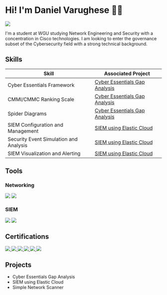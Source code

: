 # Hi! I'm Daniel Varughese 👋🏽
<a href="https://www.linkedin.com/in/danvarughese"><img src="https://img.shields.io/badge/-LinkedIn-0072b1?&style=for-the-badge&logo=linkedin&logoColor=white" /></a>

I'm a student at WGU studying Network Engineering and Security with a concentration in Cisco technologies. I am looking to enter the governance subset of the Cybersecurity field with a strong technical background.

## Skills

| Skill                                         | Associated Project         |
|-----------------------------------------------|----------------------------|
| Cyber Essentials Framework                     | <a href="https://github.com/dan-varughese/cyberessentials">Cyber Essentials Gap Analysis|</a>|
| CMMI/CMMC Ranking Scale                        | <a href="https://github.com/dan-varughese/cyberessentials">Cyber Essentials Gap Analysis|</a>|
| Spider Diagrams                                | <a href="https://github.com/dan-varughese/cyberessentials">Cyber Essentials Gap Analysis|</a>|
| SIEM Configuration and Management              | <a href="https://github.com/dan-varughese/elasticSIEM">SIEM using Elastic Cloud|</a>|
| Security Event Simulation and Analysis         | <a href="https://github.com/dan-varughese/elasticSIEM">SIEM using Elastic Cloud|</a>|
| SIEM Visualization and Alerting                | <a href="https://github.com/dan-varughese/elasticSIEM">SIEM using Elastic Cloud|</a>|

## Tools

### Networking
<div>
    <img src="https://img.shields.io/badge/nmap-Latest-blue?style=for-the-badge&logo=nmap&logoColor=white"/>
    <img src="https://img.shields.io/badge/python-v3.12-yellow?style=for-the-badge&logo=python&logoColor=white"/>
    <!--
    <img src="https://img.shields.io/badge/-Wireshark-1679A7?&style=for-the-badge&logo=Wireshark&logoColor=white" />
    <img src="https://img.shields.io/badge/-Suricata-EF3B2D?&style=for-the-badge&logo=Suricata&logoColor=white" />
    <img src="https://img.shields.io/badge/-Zeek-777BB4?&style=for-the-badge&logo=Zeek&logoColor=white" />
    !-->
</div>

<!--
### Endpoint
<div>
    <img src="https://img.shields.io/badge/-Microsoft_Defender_for_Endpoint-00A4EF?&style=for-the-badge&logo=Microsoft&logoColor=white" />
    <img src="https://img.shields.io/badge/-Velociraptor-4B275F?&style=for-the-badge&logo=Velociraptor&logoColor=white" />
</div> !-->

### SIEM
<div>
    <img src="https://img.shields.io/badge/OS-Kali%20Linux-black?style=for-the-badge&logo=kalilinux" />
    <img src="https://img.shields.io/badge/-Elastic-005571?&style=for-the-badge&logo=Elastic&logoColor=white" />
</div>



## Certifications
<div>
<a href="https://www.credly.com/badges/85f27c12-02fe-4905-916b-dd31da9bc26a/public_url"> <img src="https://img.shields.io/badge/-ISC2%20Certified%20in%20Cybersecurity-00552E?style=for-the-badge"/> </a>
<a href="https://www.credly.com/badges/1056aaf3-9465-4ec1-b4fe-74a4c460e9e5/public_url"> <img src="https://img.shields.io/badge/-NIST--Cybersecurity%20Professional%20Foundation-003B64?style=for-the-badge"/> </a>
<a href="https://1drv.ms/b/s!Ai0a7l_LbSj8qr5wQEcC0E9L2EqSkw?e=h7ItiE"> <img src="https://img.shields.io/badge/-ITIL%204%20Foundation-6C2383?style=for-the-badge" /> </a>
<a href="https://www.credly.com/badges/b34f83a9-25f6-4f24-9caf-5e953326416c/public_url"> <img src="https://img.shields.io/badge/-CompTIA%20A%2B-D22630?style=for-the-badge&logo=CompTIA&logoColor=white" /> </a>
<a href="https://cs.lpi.org/caf/Xamman/certification/verify/LPI000617634/eq859gjudk"> <img src="https://img.shields.io/badge/-LPI%20Linux%20Essentials-FFA500?style=for-the-badge&logo=linux&logoColor=black" /> </a>
<a href="https://www.credly.com/badges/99b3cecc-084c-403a-a3be-7d1f42dc265f/public_url"> <img src="https://img.shields.io/badge/-CompTIA%20Cloud%2B-D22630?style=for-the-badge&logo=CompTIA&logoColor=white"/> </a>
</div>

## Projects
- Cyber Essentials Gap Analysis
- SIEM using Elastic Cloud
- Simple Network Scanner
